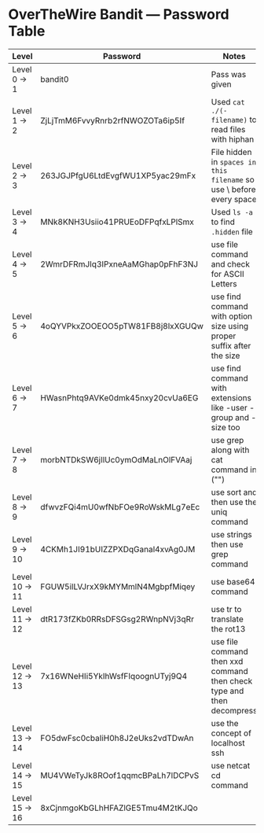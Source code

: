 # OverTheWire Bandit — Password Table

| Level | Password | Notes |
|-------|----------|-------|
| Level 0 → 1 | bandit0 | Pass was given |
| Level 1 → 2 | ZjLjTmM6FvvyRnrb2rfNWOZOTa6ip5If | Used `cat ./(-filename)` to read files with hiphan |
| Level 2 → 3 | 263JGJPfgU6LtdEvgfWU1XP5yac29mFx | File hidden in `spaces in this filename` so use \ before every space|
| Level 3 → 4 | MNk8KNH3Usiio41PRUEoDFPqfxLPlSmx | Used `ls -a` to find `.hidden` file |
| Level 4 → 5 | 2WmrDFRmJIq3IPxneAaMGhap0pFhF3NJ | use file command and check for ASCII Letters |
| Level 5 → 6 |4oQYVPkxZOOEOO5pTW81FB8j8lxXGUQw | use find command with option size using proper suffix after the size |
| Level 6 → 7 |HWasnPhtq9AVKe0dmk45nxy20cvUa6EG| use find command with extensions like -user -group and -size too |
| Level 7 → 8 |morbNTDkSW6jIlUc0ymOdMaLnOlFVAaj| use grep along with cat command in ("") |
| Level 8 → 9 |dfwvzFQi4mU0wfNbFOe9RoWskMLg7eEc| use sort and then use the uniq command |
| Level 9 → 10 |4CKMh1JI91bUIZZPXDqGanal4xvAg0JM| use strings then use grep command |
| Level 10 → 11 |FGUW5ilLVJrxX9kMYMmlN4MgbpfMiqey| use base64 command |
| Level 11 → 12 |dtR173fZKb0RRsDFSGsg2RWnpNVj3qRr| use tr to translate the rot13 |
| Level 12 → 13 |7x16WNeHIi5YkIhWsfFIqoognUTyj9Q4| use file command then xxd command then check type and then decompress |
| Level 13 → 14 |FO5dwFsc0cbaIiH0h8J2eUks2vdTDwAn| use the concept of localhost ssh |
| Level 14 → 15 |MU4VWeTyJk8ROof1qqmcBPaLh7lDCPvS| use netcat cd command |
| Level 15 → 16 | 8xCjnmgoKbGLhHFAZlGE5Tmu4M2tKJQo ||
